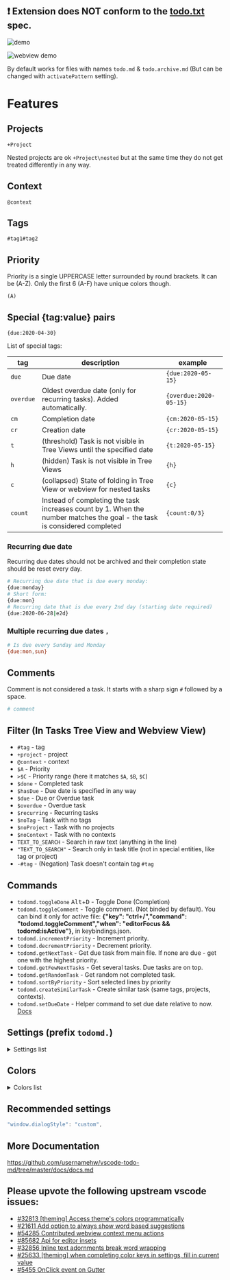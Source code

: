 ## ❗ Extension does NOT conform to the [todo.txt](https://github.com/todotxt/todo.txt) spec.

![demo](https://raw.githubusercontent.com/usernamehw/vscode-todo-md/master/img/demo.png)

![webview demo](https://raw.githubusercontent.com/usernamehw/vscode-todo-md/master/img/webview_demo.png)

By default works for files with names `todo.md` & `todo.archive.md` (But can be changed with `activatePattern` setting).

# Features

## Projects

```
+Project
```

Nested projects are ok `+Project\nested` but at the same time they do not get treated differently in any way.

## Context

```
@context
```

## Tags

```
#tag1#tag2
```

## Priority

Priority is a single UPPERCASE letter surrounded by round brackets. It can be (A-Z). Only the first 6 (A-F) have unique colors though.

```
(A)
```

## Special {tag:value} pairs

```
{due:2020-04-30}
```

List of special tags:

tag | description | example
---|---|---
`due`|Due date|`{due:2020-05-15}`
`overdue`|Oldest overdue date (only for recurring tasks). Added automatically.|`{overdue:2020-05-15}`
`cm`|Completion date|`{cm:2020-05-15}`
`cr`|Creation date|`{cr:2020-05-15}`
`t`|(threshold) Task is not visible in Tree Views until the specified date|`{t:2020-05-15}`
`h`|(hidden) Task is not visible in Tree Views|`{h}`
`c`|(collapsed) State of folding in Tree View or webview for nested tasks|`{c}`
`count`|Instead of completing the task increases count by 1. When the number matches the goal - the task is considered completed|`{count:0/3}`

<!--
- ❌ id (UUID)
- ❌ id/p (dependent task / blocked task?)
- ❌ f/star (favorite/starred)
- ❌ note
-->

### Recurring due date

Recurring due dates should not be archived and their completion state should be reset every day.

```bash
# Recurring due date that is due every monday:
{due:monday}
# Short form:
{due:mon}
# Recurring date that is due every 2nd day (starting date required)
{due:2020-06-28|e2d}
```

### Multiple recurring due dates `,`

```bash
# Is due every Sunday and Monday
{due:mon,sun}
```

## Comments

Comment is not considered a task. It starts with a sharp sign `#` followed by a space.

```bash
# comment
```

## Filter (In Tasks Tree View and Webview View)

- `#tag` - tag
- `+project` - project
- `@context` - context
- `$A` - Priority
- `>$C` - Priority range (here it matches `$A`, `$B`, `$C`)
- `$done` - Completed task
- `$hasDue` - Due date is specified in any way
- `$due` - Due or Overdue task
- `$overdue` - Overdue task
- `$recurring` - Recurring tasks
- `$noTag` - Task with no tags
- `$noProject` - Task with no projects
- `$noContext` - Task with no contexts
- `TEXT_TO_SEARCH` - Search in raw text (anything in the line)
- `"TEXT_TO_SEARCH"` - Search only in task title (not in special entities, like tag or project)
- `-#tag` - (Negation) Task doesn't contain tag `#tag`

## Commands

- `todomd.toggleDone` <kbd>Alt</kbd>+<kbd>D</kbd> - Toggle Done (Completion)
- `todomd.toggleComment` - Toggle comment. (Not binded by default). You can bind it only for active file: **{"key": "ctrl+/","command": "todomd.toggleComment","when": "editorFocus && todomd:isActive"},** in keybindings.json.
- `todomd.incrementPriority` - Increment priority.
- `todomd.decrementPriority` - Decrement priority.
- `todomd.getNextTask` - Get due task from main file. If none are due - get one with the highest priority.
- `todomd.getFewNextTasks` - Get several tasks. Due tasks are on top.
- `todomd.getRandomTask` - Get random not completed task.
- `todomd.sortByPriority` - Sort selected lines by priority
- `todomd.createSimilarTask` - Create similar task (same tags, projects, contexts).
- `todomd.setDueDate` - Helper command to set due date relative to now. [Docs](https://github.com/usernamehw/vscode-todo-md/blob/master/docs/docs.md#set-due-date-helper-function-todomdsetduedate)


## Settings (prefix `todomd.`)

<details><summary>Settings list</summary>

|Name|Default|Description|
| --- | --- |--- |
|activatePattern|`"**/{todo,todo.archive}.md"`|Choose files that extension will operate on. By default activated on 2 files (`todo.md` & `todo.archive.md`). This format is called `Glob`. Examples:<br>Activate on any (.txt) file - `**/*.txt`.<br>Activate only on single file (todo.txt) - `**/todo.txt`<br>Activate on 2 files (todo.txt or task.txt) - `**/{todo,task}.txt`|
|addCompletionDate|**`true`**|When completing a task add completion date to it: `{cm:2020-04-30}`|
|completionDateIncludeTime|**`false`**|When `addCompletionDate` setting enabled, includes date and time: `{cm:2020-04-30T09:11:17}`|
|addCreationDate|**`false`**|When creating a task add creation date to it: `{cr:2020-04-30}`|
|creationDateIncludeTime|**`false`**|When `addCreationDate` setting enabled, includes date and time: `{cr:2020-04-30T09:11:17}`|
|confirmTaskDelete|`"always"`|Show confirmation when deleting task from Tree View or Webview.|
|getNextNumberOfTasks|**`5`**|Number of tasks returned by `getFewNextTasks` command.|
|autoArchiveTasks|**`false`**|When enabled - will move tasks to archive file (on completion)|
|statusBarCounterEnabled|**`true`**|Controls visibility of status bar task progress item `1/3 33%`|
|projects|`[]`|Projects added to autocomplete.|
|contexts|`[]`|Contexts added to autocomplete.|
|tags|`[]`|Tags added to autocomplete.|
|sortTagsView|`"frequency"`|Controls tags Tree View sorting.|
|treeViews|`[...]`|Tree Views that have predefined filters (3 max).|
|savedFilters|`[...]`|Filters that you can pick when applying a filter.|
|tabSize|**`4`**|Number used for parsing nested tasks when indentation cannot be guessed (file is not opened in editor).|
|decorations|`{...}`|Advanced decoration properties for editor decorations.|
|webview.showCompleted|**`true`**|Whether completed tasks are shown or not in the webview.|
|webview.showRecurringCompleted|**`true`**|Whether recurring completed tasks are shown or not in the webview.|
|webview.showRecurringNotDue|**`true`**|Whether recurring not due tasks are shown or not in the webview.|
|webview.completedStrikeThrough|**`false`**|Whether completed tasks should have a line drawn on them in the webview.|
|webview.autoShowSuggest|**`true`**|Show autocomplete when typing. (When disabled suggest can be called by <kbd>Ctrl</kbd>+<kbd>Space</kbd>)|
|webview.showPriority|**`true`**|Controls whether priority is shown in the webview.|
|webview.customCheckboxEnabled|**`true`**|Whether checkbox is rendered as native input element or a custom styled element.|
|webview.completionNotificationEnabled|**`false`**|When true - show notification after completing a task in a webview.|
|webview.fontSize|`"13px"`|Controls font size in the webview.|
|webview.fontFamily|`'Segoe UI', Tahoma, Geneva, Verdana, sans-serif, 'Apple Color Emoji', 'Segoe UI Emoji', 'Noto Color Emoji'`|Controls font family in the webview.|
|webview.lineHeight|**`1.4`**|Controls line height in the webview.|
|webview.padding|`"0px"`|Controls vertical padding.|
|webview.indentSize|`"1.8em"`|Controls visual indent of nested elements in a webview.|
|webview.tagStyles|**`{}`**|Set different color for any tag in a webview. `"todomd.webview.tagStyles": { "inbox": { "color": "#000", "backgroundColor": "#00b7ff" } }`|

</details>

## Colors

<details><summary>Colors list</summary>

Can be specified in `settings.json` (**`workbench.colorCustomizations`** section)

- `todomd.tagForeground`
- `todomd.contextForeground`
- `todomd.projectForeground`
- `todomd.invalidDueDateForeground`
- `todomd.invalidDueDateBackground`
- `todomd.notDueForeground`
- `todomd.dueForeground`
- `todomd.overdueForeground`
- `todomd.tagDelimiterForeground`
- `todomd.commentForeground`
- `todomd.priorityAForeground`
- `todomd.priorityBForeground`
- `todomd.priorityCForeground`
- `todomd.priorityDForeground`
- `todomd.priorityEForeground`
- `todomd.priorityFForeground`
- `todomd.closestDueDateForeground`
- `todomd.closestDueDateBackground`
- `todomd.treeViewCompletedTaskIcon`

</details>

## Recommended settings

```js
"window.dialogStyle": "custom",
```

## More Documentation

https://github.com/usernamehw/vscode-todo-md/tree/master/docs/docs.md

## Please upvote the following upstream vscode issues:

- [#32813 \[theming\] Access theme's colors programmatically](https://github.com/microsoft/vscode/issues/32813)
- [#21611 Add option to always show word based suggestions](https://github.com/microsoft/vscode/issues/21611)
- [#54285 Contributed webview context menu actions](https://github.com/microsoft/vscode/issues/54285)
- [#85682 Api for editor insets](https://github.com/microsoft/vscode/issues/85682)
- [#32856 Inline text adornments break word wrapping](https://github.com/microsoft/vscode/issues/32856)
- [#25633 [theming] when completing color keys in settings, fill in current value](https://github.com/microsoft/vscode/issues/25633)
- [#5455 OnClick event on Gutter](https://github.com/microsoft/vscode/issues/5455)